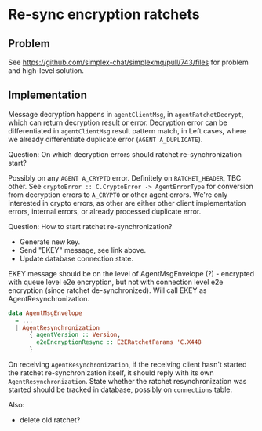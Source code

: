 # Re-sync encryption ratchets

## Problem

See https://github.com/simplex-chat/simplexmq/pull/743/files for problem and high-level solution.

## Implementation

Message decryption happens in `agentClientMsg`, in `agentRatchetDecrypt`, which can return decryption result or error. Decryption error can be differentiated in `agentClientMsg` result pattern match, in Left cases, where we already differentiate duplicate error (`AGENT A_DUPLICATE`).

Question: On which decryption errors should ratchet re-synchronization start?

Possibly on any `AGENT A_CRYPTO` error. Definitely on `RATCHET_HEADER`, TBC other. See `cryptoError :: C.CryptoError -> AgentErrorType` for conversion from decryption errors to `A_CRYPTO` or other agent errors. We're only interested in crypto errors, as other are either other client implementation errors, internal errors, or already processed duplicate error.

Question: How to start ratchet re-synchronization?

- Generate new key.
- Send "EKEY" message, see link above.
- Update database connection state.

EKEY message should be on the level of AgentMsgEnvelope (?) - encrypted with queue level e2e encryption, but not with connection level e2e encryption (since ratchet de-synchronized). Will call EKEY as AgentResynchronization.

``` haskell
data AgentMsgEnvelope
  = ...
  | AgentResynchronization
      { agentVersion :: Version,
        e2eEncryptionResync :: E2ERatchetParams 'C.X448
      }
```

On receiving `AgentResynchronization`, if the receiving client hasn't started the ratchet re-synchronization itself, it should reply with its own `AgentResynchronization`. State whether the ratchet resynchronization was started should be tracked in database, possibly on `connections` table.

Also:
  - delete old ratchet?
